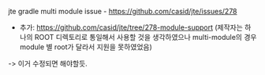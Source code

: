 jte gradle multi module issue - https://github.com/casid/jte/issues/278
* 추가: https://github.com/casid/jte/tree/278-module-support (제작자는 하나의 ROOT 디렉토리로 통일해서 사용할 것을 생각하였으나 multi-module의 경우 module 별 root가 달라서 지원을 못하였었음)

-> 이거 수정되면 해야할듯.
